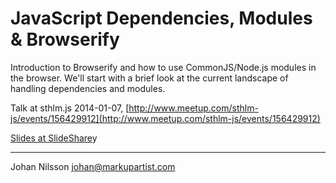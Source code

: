# JavaScript Dependencies, Modules & Browserify

Introduction to Browserify and how to use CommonJS/Node.js modules in the browser. We'll start with a brief look at the current landscape of handling dependencies and modules.

Talk at sthlm.js 2014-01-07, [http://www.meetup.com/sthlm-js/events/156429912](http://www.meetup.com/sthlm-js/events/156429912)

[Slides at SlideShare](http://www.slideshare.net/johannilsson/dependencies-modules-browserif)y

---

Johan Nilsson <johan@markupartist.com>
